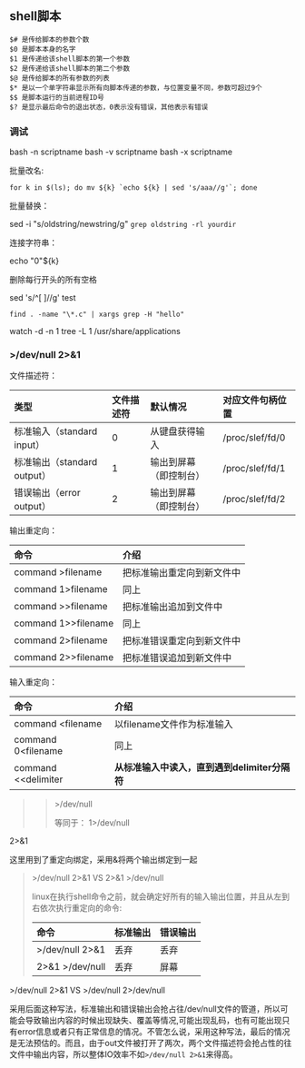 ## shell脚本

```
$# 是传给脚本的参数个数
$0 是脚本本身的名字
$1 是传递给该shell脚本的第一个参数
$2 是传递给该shell脚本的第二个参数
$@ 是传给脚本的所有参数的列表
$* 是以一个单字符串显示所有向脚本传递的参数，与位置变量不同，参数可超过9个
$$ 是脚本运行的当前进程ID号
$? 是显示最后命令的退出状态，0表示没有错误，其他表示有错误
```

### 调试

bash -n scriptname
bash -v scriptname
bash -x scriptname



批量改名:

```shell
for k in $(ls); do mv ${k} `echo ${k} | sed 's/aaa//g'`; done
```

批量替换：

sed -i "s/oldstring/newstring/g" `grep oldstring -rl yourdir`

连接字符串：

echo "0"${k}



删除每行开头的所有空格

sed 's/^[ ]//g' test 



`find . -name "\*.c" | xargs grep -H "hello"`



watch -d -n 1 tree -L 1 /usr/share/applications



### >/dev/null 2>&1

文件描述符：

| 类型                        | 文件描述符 | 默认情况               | 对应文件句柄位置 |
| :-------------------------- | :--------- | :--------------------- | :--------------- |
| 标准输入（standard input）  | 0          | 从键盘获得输入         | /proc/slef/fd/0  |
| 标准输出（standard output） | 1          | 输出到屏幕（即控制台） | /proc/slef/fd/1  |
| 错误输出（error output）    | 2          | 输出到屏幕（即控制台） | /proc/slef/fd/2  |



输出重定向：

| 命令                | 介绍                       |
| :------------------ | :------------------------- |
| command >filename   | 把标准输出重定向到新文件中 |
| command 1>filename  | 同上                       |
| command >>filename  | 把标准输出追加到文件中     |
| command 1>>filename | 同上                       |
| command 2>filename  | 把标准错误重定向到新文件中 |
| command 2>>filename | 把标准错误追加到新文件中   |



输入重定向：

| 命令                | 介绍                                          |
| :------------------ | :-------------------------------------------- |
| command <filename   | 以filename文件作为标准输入                    |
| command 0<filename  | 同上                                          |
| command <<delimiter | **从标准输入中读入，直到遇到delimiter分隔符** |



> > \>/dev/null
> >
> > 等同于： 1>/dev/null

2>&1

这里用到了重定向绑定，采用&将两个输出绑定到一起



> \>/dev/null 2>&1 VS 2>&1 >/dev/null
>
> linux在执行shell命令之前，就会确定好所有的输入输出位置，并且从左到右依次执行重定向的命令:
>
> | 命令            | 标准输出 | 错误输出 |
> | :-------------- | :------- | :------- |
> | >/dev/null 2>&1 | 丢弃     | 丢弃     |
> | 2>&1 >/dev/null | 丢弃     | 屏幕     |



\>/dev/null 2>&1 VS >/dev/null 2>/dev/null

采用后面这种写法，标准输出和错误输出会抢占往/dev/null文件的管道，所以可能会导致输出内容的时候出现缺失、覆盖等情况,可能出现乱码，也有可能出现只有error信息或者只有正常信息的情况。不管怎么说，采用这种写法，最后的情况是无法预估的。而且，由于out文件被打开了两次，两个文件描述符会抢占性的往文件中输出内容，所以整体IO效率不如`>/dev/null 2>&1`来得高。